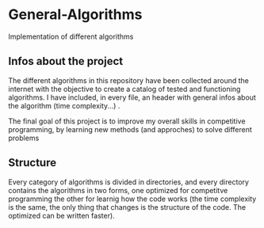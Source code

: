 # General-Algorithms
Implementation of different algorithms

## **Infos about the project**
The different algorithms in this repository have been collected around the internet with the objective to create a catalog of tested and functioning algorithms.
I have included, in every file, an header with general infos about the algorithm (time complexity...) .

The final goal of this project is to improve my overall skills in competitive programming, by learning new methods (and approches) to solve different problems

## **Structure**
Every category of algorithms is divided in directories, and every directory contains the algorithms in two forms, one optimized for competitve programming the other for learnig how the code works (the time complexity is the same, the only thing that changes is the structure of the code. The optimized can be written faster).